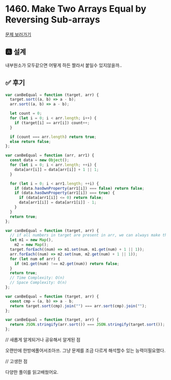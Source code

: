 # 1460. Make Two Arrays Equal by Reversing Sub-arrays

[문제 보러가기](https://leetcode.com/problems/make-two-arrays-equal-by-reversing-sub-arrays/)

## 🅰 설계

내부원소가 모두같으면 어떻게 하든 짤라서 붙일수 있지않을까..

## ✅ 후기

```js
var canBeEqual = function (target, arr) {
  target.sort((a, b) => a - b);
  arr.sort((a, b) => a - b);

  let count = 0;
  for (let i = 0; i < arr.length; i++) {
    if (target[i] == arr[i]) count++;
  }

  if (count === arr.length) return true;
  else return false;
};
```

```js
var canBeEqual = function (arr, arr1) {
  const data = new Object();
  for (let i = 0; i < arr.length; ++i) {
    data[arr[i]] = data[arr[i]] + 1 || 1;
  }

  for (let i = 0; i < arr1.length; ++i) {
    if (data.hasOwnProperty(arr1[i]) === false) return false;
    if (data.hasOwnProperty(arr1[i]) === true) {
      if (data[arr1[i]] <= 0) return false;
      data[arr1[i]] = data[arr1[i]] - 1;
    }
  }
  return true;
};
```

```js
var canBeEqual = function (target, arr) {
  // if all numbers in target are present in arr, we can always make them equal
  let m1 = new Map(),
    m2 = new Map();
  target.forEach((num) => m1.set(num, m1.get(num) + 1 || 1));
  arr.forEach((num) => m2.set(num, m2.get(num) + 1 || 1));
  for (let num of arr) {
    if (m1.get(num) !== m2.get(num)) return false;
  }
  return true;
  // Time Complexity: O(n)
  // Space Complexity: O(n)
};
```

```js
var canBeEqual = function (target, arr) {
  const cmp = (a, b) => a - b;
  return target.sort(cmp).join("") === arr.sort(cmp).join("");
};
```

```js
var canBeEqual = function (target, arr) {
  return JSON.stringify(arr.sort()) === JSON.stringify(target.sort());
};
```

// 새롭게 알게되거나 공유해서 알게된 점

오랜만에 한방에풀어서조아쓰. 그냥 문제를 조금 다르게 해석할수 있는 능력이필요했다.

// 고생한 점

다양한 풀이를 읽고배웠어요.
